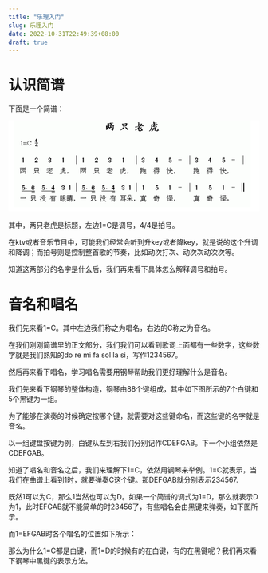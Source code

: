 ```yaml
---
title: "乐理入门"
slug: 乐理入门
date: 2022-10-31T22:49:39+08:00
draft: true
---
```


<!--more-->

# 认识简谱

下面是一个简谱：

![](images/20221031230946.png)

其中，两只老虎是标题，左边1=C是调号，4/4是拍号。

在ktv或者音乐节目中，可能我们经常会听到升key或者降key，就是说的这个升调和降调；而拍号则是控制整首歌的节奏，比如动次打次、动次次动次次等。

知道这两部分的名字是什么后，我们再来看下具体怎么解释调号和拍号。

# 音名和唱名

我们先来看1=C。其中左边我们称之为唱名，右边的C称之为音名。

在我们刚刚简谱里的正文部分，我们我们可以看到歌词上面都有一些数字，这些数字就是我们熟知的do re mi fa sol la si，写作1234567。

然后再来看下唱名，学习唱名需要用钢琴帮助我们更好理解什么是音名。

我们先来看下钢琴的整体构造，钢琴由88个键组成，其中如下图所示的7个白键和5个黑键为一组。

为了能够在演奏的时候确定按哪个键，就需要对这些键命名，而这些键的名字就是音名。

以一组键盘按键为例，白键从左到右我们分别记作CDEFGAB。下一个小组依然是CDEFGAB。

知道了唱名和音名之后，我们来理解下1=C，依然用钢琴来举例。1=C就表示，当我们在曲谱上看到1时，就要弹奏C这个键。那DEFGAB就分别表示234567.

既然1可以为C，那么1当然也可以为D。如果一个简谱的调式为1=D，那么就表示D为1，此时EFGAB就不能简单的时23456了，有些唱名会由黑键来弹奏，如下图所示。

而1=EFGAB时各个唱名的位置如下所示：

那么为什么1=C都是白键，而1=D的时候有的在白键，有的在黑键呢？我们再来看下钢琴中黑键的表示方法。



